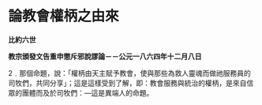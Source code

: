 # 論教會權柄之由來


**比約六世**

**教宗頒發文告重申懲斥邪說謬論－－公元一八六四年十二月八日**





2﹒那個命題，說：「權柄由天主賦予教會，使與那些為救人靈魂而做祂服務員的司牧們，共同分享」；這是這樣受到了解，即：教會服務與統治的權柄，是來自信眾的團體而及於司牧們：—這是異端人的命題。

